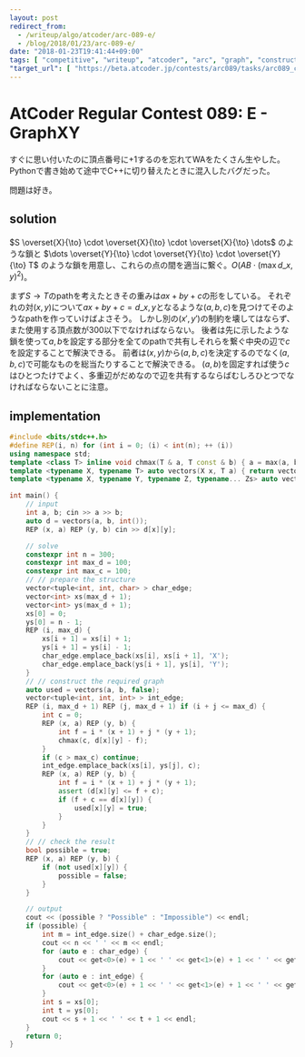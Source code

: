 ```yaml
---
layout: post
redirect_from:
  - /writeup/algo/atcoder/arc-089-e/
  - /blog/2018/01/23/arc-089-e/
date: "2018-01-23T19:41:44+09:00"
tags: [ "competitive", "writeup", "atcoder", "arc", "graph", "construction" ]
"target_url": [ "https://beta.atcoder.jp/contests/arc089/tasks/arc089_c" ]
---
```


# AtCoder Regular Contest 089: E - GraphXY

すぐに思い付いたのに頂点番号に$+1$するのを忘れてWAをたくさん生やした。Pythonで書き始めて途中でC++に切り替えたときに混入したバグだった。

問題は好き。

## solution

$S \overset{X}{\to} \cdot \overset{X}{\to} \cdot \overset{X}{\to} \dots$ のような鎖と $\dots \overset{Y}{\to} \cdot \overset{Y}{\to} \cdot \overset{Y}{\to} T$ のような鎖を用意し、これらの点の間を適当に繋ぐ。$O(AB \cdot (\max d\_{x, y})^2)$。

まず$S \to T$のpathを考えたときその重みは$ax + by + c$の形をしている。
それぞれの対$(x, y)$について$ax + by + c = d\_{x, y}$となるような$(a, b, c)$を見つけてそのようなpathを作っていけばよさそう。
しかし別の$(x', y')$の制約を壊してはならず、また使用する頂点数が$300$以下でなければならない。
後者は先に示したような鎖を使って$a, b$を設定する部分を全てのpathで共有しそれらを繋ぐ中央の辺で$c$を設定することで解決できる。
前者は$(x, y)$から$(a, b, c)$を決定するのでなく$(a, b, c)$で可能なものを総当たりすることで解決できる。
$(a, b)$を固定すれば使う$c$はひとつたけでよく、多重辺がだめなので辺を共有するならばむしろひとつでなければならないことに注意。

## implementation

``` c++
#include <bits/stdc++.h>
#define REP(i, n) for (int i = 0; (i) < int(n); ++ (i))
using namespace std;
template <class T> inline void chmax(T & a, T const & b) { a = max(a, b); }
template <typename X, typename T> auto vectors(X x, T a) { return vector<T>(x, a); }
template <typename X, typename Y, typename Z, typename... Zs> auto vectors(X x, Y y, Z z, Zs... zs) { auto cont = vectors(y, z, zs...); return vector<decltype(cont)>(x, cont); }

int main() {
    // input
    int a, b; cin >> a >> b;
    auto d = vectors(a, b, int());
    REP (x, a) REP (y, b) cin >> d[x][y];

    // solve
    constexpr int n = 300;
    constexpr int max_d = 100;
    constexpr int max_c = 100;
    // // prepare the structure
    vector<tuple<int, int, char> > char_edge;
    vector<int> xs(max_d + 1);
    vector<int> ys(max_d + 1);
    xs[0] = 0;
    ys[0] = n - 1;
    REP (i, max_d) {
        xs[i + 1] = xs[i] + 1;
        ys[i + 1] = ys[i] - 1;
        char_edge.emplace_back(xs[i], xs[i + 1], 'X');
        char_edge.emplace_back(ys[i + 1], ys[i], 'Y');
    }
    // // construct the required graph
    auto used = vectors(a, b, false);
    vector<tuple<int, int, int> > int_edge;
    REP (i, max_d + 1) REP (j, max_d + 1) if (i + j <= max_d) {
        int c = 0;
        REP (x, a) REP (y, b) {
            int f = i * (x + 1) + j * (y + 1);
            chmax(c, d[x][y] - f);
        }
        if (c > max_c) continue;
        int_edge.emplace_back(xs[i], ys[j], c);
        REP (x, a) REP (y, b) {
            int f = i * (x + 1) + j * (y + 1);
            assert (d[x][y] <= f + c);
            if (f + c == d[x][y]) {
                used[x][y] = true;
            }
        }
    }
    // // check the result
    bool possible = true;
    REP (x, a) REP (y, b) {
        if (not used[x][y]) {
            possible = false;
        }
    }

    // output
    cout << (possible ? "Possible" : "Impossible") << endl;
    if (possible) {
        int m = int_edge.size() + char_edge.size();
        cout << n << ' ' << m << endl;
        for (auto e : char_edge) {
            cout << get<0>(e) + 1 << ' ' << get<1>(e) + 1 << ' ' << get<2>(e) << endl;
        }
        for (auto e : int_edge) {
            cout << get<0>(e) + 1 << ' ' << get<1>(e) + 1 << ' ' << get<2>(e) << endl;
        }
        int s = xs[0];
        int t = ys[0];
        cout << s + 1 << ' ' << t + 1 << endl;
    }
    return 0;
}
```

